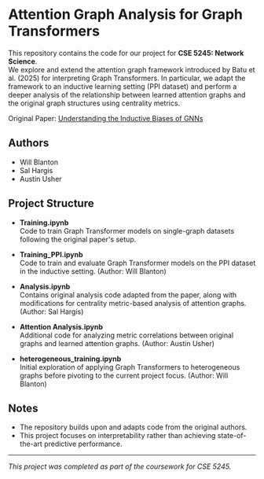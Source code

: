 # Attention Graph Analysis for Graph Transformers

This repository contains the code for our project for **CSE 5245: Network Science**.  
We explore and extend the attention graph framework introduced by Batu et al. (2025) for interpreting Graph Transformers. In particular, we adapt the framework to an inductive learning setting (PPI dataset) and perform a deeper analysis of the relationship between learned attention graphs and the original graph structures using centrality metrics.

Original Paper: [Understanding the Inductive Biases of GNNs](https://github.com/batu-el/understanding-inductive-biases-of-gnns)

## Authors

- Will Blanton
- Sal Hargis 
- Austin Usher

## Project Structure

- **Training.ipynb**  
  Code to train Graph Transformer models on single-graph datasets following the original paper's setup.

- **Training_PPI.ipynb**  
  Code to train and evaluate Graph Transformer models on the PPI dataset in the inductive setting. (Author: Will Blanton)

- **Analysis.ipynb**  
  Contains original analysis code adapted from the paper, along with modifications for centrality metric-based analysis of attention graphs. (Author: Sal Hargis)

- **Attention Analysis.ipynb**  
  Additional code for analyzing metric correlations between original graphs and learned attention graphs. (Author: Austin Usher)

- **heterogeneous_training.ipynb**  
  Initial exploration of applying Graph Transformers to heterogeneous graphs before pivoting to the current project focus. (Author: Will Blanton)

## Notes
- The repository builds upon and adapts code from the original authors.
- This project focuses on interpretability rather than achieving state-of-the-art predictive performance.

---

*This project was completed as part of the coursework for CSE 5245.*
